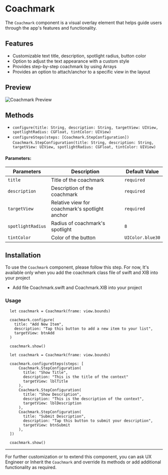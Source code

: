 # Coachmark
The `Coachmark` component is a visual overlay element that helps guide users through the app's features and functionality.

## Features
-  Customizable text title, description, spotlight radius, button color
-  Option to adjust the text appearance with a custom style
-  Provides step-by-step coachmark by using Arrays
-  Provides an option to attach/anchor to a specific view in the layout

## Preview
![Coachmark Preview](https://res.cloudinary.com/dr6cm6n5f/image/upload/c_scale,w_200/v1741336737/WhatsApp_GIF_2025-03-07_at_14.50.56_mxtwms.gif)

## Methods
- `configure(title: String, description: String, targetView: UIView, spotlightRadius: CGFloat, tintColor: UIView)`
- `configureSteps(steps: [Coachmark.StepConfiguration])`
  `Coachmark.StepConfiguration(title: String, description: String, targetView: UIView, spotlightRadius: CGFloat, tintColor: UIView)`

#### Parameters:
| Parameters              | Description                                             | Default Value                             |
|-------------------------|---------------------------------------------------------|-------------------------------------------|
| `title`                 | Title of the coachmark                                  | `required`                                |
| `description`           | Description of the coachmark                            | `required`                                |
| `targetView`            | Relative view for coachmark's spotlight anchor          | `required`                                |
| `spotlightRadius`       | Radius of coachmark's spotlight                         | `8`                                       |
| `tintColor`             | Color of the button                                     | `UIColor.blue30`                          |

## Installation
To use the `Coachmark` component, please follow this step.
For now, It's available only when you add the coachmark class file of swift and XIB into your project
- Add file Coachmark.swift and Coachmark.XIB into your project

### Usage
```Example Show One Step
  let coachmark = Coachmark(frame: view.bounds)
        
  coachmark.configure(
    title: "Add New Item",
    description: "Tap this button to add a new item to your list",
    targetView: btnAdd
  )
        
  coachmark.show()
```

```Example Show More Than One Step
  let coachmark = Coachmark(frame: view.bounds)
        
  coachmark.configureSteps(steps: [
      Coachmark.StepConfiguration(
        title: "Show Title",
        description: "This is the title of the context"
        targetView: lblTitle
      ),
      Coachmark.StepConfiguration(
        title: "Show Description",
        description: "This is the description of the context",
        targetView: lblDescription
      ),
      Coachmark.StepConfiguration(
        title: "Submit Description",
        description: "Tap this button to submit your description",
        targetView: btnSubmit
      ),
  ])
        
  coachmark.show()
```
* * *

For further customization or to extend this component, you can ask UX Engineer or Inherit the `Coachmark` and override its methods or add additional functionality as required.
